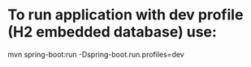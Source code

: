 
# To run application with dev profile (H2 embedded database) use:
mvn spring-boot:run -Dspring-boot.run.profiles=dev
